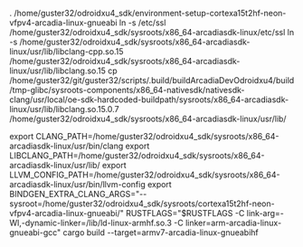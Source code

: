 . /home/guster32/odroidxu4_sdk/environment-setup-cortexa15t2hf-neon-vfpv4-arcadia-linux-gnueabi
ln -s /etc/ssl /home/guster32/odroidxu4_sdk/sysroots/x86_64-arcadiasdk-linux/etc/ssl
ln -s /home/guster32/odroidxu4_sdk/sysroots/x86_64-arcadiasdk-linux/usr/lib/libclang-cpp.so.15 /home/guster32/odroidxu4_sdk/sysroots/x86_64-arcadiasdk-linux/usr/lib/libclang.so.15
cp /home/guster32/git/guster32/scripts/.build/buildArcadiaDevOdroidxu4/build/tmp-glibc/sysroots-components/x86_64-nativesdk/nativesdk-clang/usr/local/oe-sdk-hardcoded-buildpath/sysroots/x86_64-arcadiasdk-linux/usr/lib/libclang.so.15.0.7 /home/guster32/odroidxu4_sdk/sysroots/x86_64-arcadiasdk-linux/usr/lib/

export CLANG_PATH=/home/guster32/odroidxu4_sdk/sysroots/x86_64-arcadiasdk-linux/usr/bin/clang
export LIBCLANG_PATH=/home/guster32/odroidxu4_sdk/sysroots/x86_64-arcadiasdk-linux/usr/lib/
export LLVM_CONFIG_PATH=/home/guster32/odroidxu4_sdk/sysroots/x86_64-arcadiasdk-linux/usr/bin/llvm-config
export BINDGEN_EXTRA_CLANG_ARGS="--sysroot=/home/guster32/odroidxu4_sdk/sysroots/cortexa15t2hf-neon-vfpv4-arcadia-linux-gnueabi/"
RUSTFLAGS="$RUSTFLAGS -C link-arg=-Wl,-dynamic-linker=/lib/ld-linux-armhf.so.3 -C linker=arm-arcadia-linux-gnueabi-gcc" cargo build --target=armv7-arcadia-linux-gnueabihf
